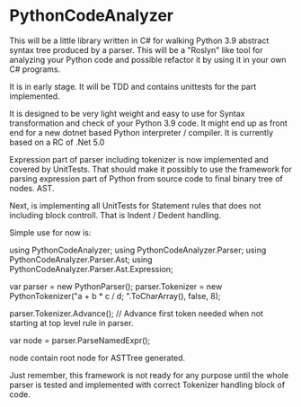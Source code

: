# PythonCodeAnalyzer

This will be a little library written in C# for walking Python 3.9 abstract syntax tree produced by a parser. This will be a "Roslyn" like tool for analyzing your Python code and possible refactor it by using it in your own C# programs.

It is in early stage. It will be TDD and contains unittests for the part implemented.

It is designed to be very light weight and easy to use for Syntax transformation and check of your Python 3.9 code. It might end up as front end for a new dotnet based Python interpreter / compiler. It is currently based on a RC of .Net 5.0

Expression part of parser including tokenizer is now implemented and covered by UnitTests. That should make it possibly to use the framework for parsing expression part of Python from source code to final binary tree of nodes. AST.

Next, is implementing all UnitTests for Statement rules that does not including block controll. That is Indent / Dedent handling.

Simple use for now is:


using PythonCodeAnalyzer;
using PythonCodeAnalyzer.Parser;
using PythonCodeAnalyzer.Parser.Ast;
using PythonCodeAnalyzer.Parser.Ast.Expression;

var parser = new PythonParser();
parser.Tokenizer = new PythonTokenizer("a + b * c / d; ".ToCharArray(), false, 8);

parser.Tokenizer.Advance(); // Advance first token needed when not starting at top level rule in parser.

var node = parser.ParseNamedExpr();

node contain root node for ASTTree generated.

Just remember, this framework is not ready for any purpose until the whole parser is tested and implemented with correct Tokenizer handling block of code.

